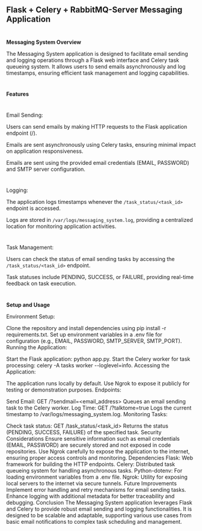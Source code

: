## Flask + Celery + RabbitMQ-Server Messaging Application

#

**Messaging System Overview**

The Messaging System application is designed to facilitate email sending and logging operations through a Flask web interface and Celery task queueing system. It allows users to send emails asynchronously and log timestamps, ensuring efficient task management and logging capabilities.

#

**Features**

#

Email Sending:

Users can send emails by making HTTP requests to the Flask application endpoint (/).

Emails are sent asynchronously using Celery tasks, ensuring minimal impact on application responsiveness.

Emails are sent using the provided email credentials (EMAIL, PASSWORD) and SMTP server configuration.

#

Logging:

The application logs timestamps whenever the `/task_status/<task_id>` endpoint is accessed.

Logs are stored in `/var/logs/messaging_system.log`, providing a centralized location for monitoring application activities.

#

Task Management:

Users can check the status of email sending tasks by accessing the `/task_status/<task_id>` endpoint.

Task statuses include PENDING, SUCCESS, or FAILURE, providing real-time feedback on task execution.

#

**Setup and Usage**

Environment Setup:

Clone the repository and install dependencies using pip install -r requirements.txt.
Set up environment variables in a .env file for configuration (e.g., EMAIL, PASSWORD, SMTP_SERVER, SMTP_PORT).
Running the Application:

Start the Flask application: python app.py.
Start the Celery worker for task processing: celery -A tasks worker --loglevel=info.
Accessing the Application:

The application runs locally by default. Use Ngrok to expose it publicly for testing or demonstration purposes.
Endpoints:

Send Email: GET /?sendmail=<email_address>
Queues an email sending task to the Celery worker.
Log Time: GET /?talktome=true
Logs the current timestamp to /var/logs/messaging_system.log.
Monitoring Tasks:

Check task status: GET /task_status/<task_id>
Returns the status (PENDING, SUCCESS, FAILURE) of the specified task.
Security Considerations
Ensure sensitive information such as email credentials (EMAIL, PASSWORD) are securely stored and not exposed in code repositories.
Use Ngrok carefully to expose the application to the internet, ensuring proper access controls and monitoring.
Dependencies
Flask: Web framework for building the HTTP endpoints.
Celery: Distributed task queueing system for handling asynchronous tasks.
Python-dotenv: For loading environment variables from a .env file.
Ngrok: Utility for exposing local servers to the internet via secure tunnels.
Future Improvements
Implement error handling and retry mechanisms for email sending tasks.
Enhance logging with additional metadata for better traceability and debugging.
Conclusion
The Messaging System application leverages Flask and Celery to provide robust email sending and logging functionalities. It is designed to be scalable and adaptable, supporting various use cases from basic email notifications to complex task scheduling and management.
